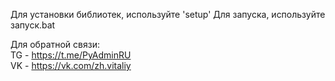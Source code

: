 Для установки библиотек, используйте 'setup'
Для запуска, используйте запуск.bat


Для обратной связи:\
TG - https://t.me/PyAdminRU \
VK - https://vk.com/zh.vitaliy